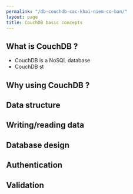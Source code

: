 ```yaml
---
permalink: "/db-couchdb-cac-khai-niem-co-ban/"
layout: page
title: CouchDB basic concepts
---
```



## What is CouchDB ?
* CouchDB is a NoSQL database
* CouchDB st

## Why using CouchDB ?
## Data structure
## Writing/reading data
## Database design
## Authentication
## Validation

